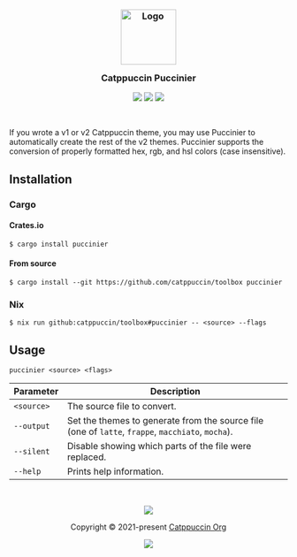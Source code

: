 <h3 align="center">
  <img src="https://raw.githubusercontent.com/catppuccin/catppuccin/main/assets/logos/exports/1544x1544_circle.png" width="100" alt="Logo"/><br/>
  <img src="https://raw.githubusercontent.com/catppuccin/catppuccin/main/assets/misc/transparent.png" height="30" width="0px"/>
  Catppuccin Puccinier
  <img src="https://raw.githubusercontent.com/catppuccin/catppuccin/main/assets/misc/transparent.png" height="30" width="0px"/>
</h3>

<p align="center">
  <a href="https://github.com/catppuccin/toolbox/stargazers"><img src="https://img.shields.io/github/stars/catppuccin/toolbox?colorA=363a4f&colorB=b7bdf8&style=for-the-badge"></a>
  <a href="https://github.com/catppuccin/toolbox/issues"><img src="https://img.shields.io/github/issues/catppuccin/toolbox?colorA=363a4f&colorB=f5a97f&style=for-the-badge"></a>
  <a href="https://github.com/catppuccin/toolbox/contributors"><img src="https://img.shields.io/github/contributors/catppuccin/toolbox?colorA=363a4f&colorB=a6da95&style=for-the-badge"></a>
</p>

&nbsp;

If you wrote a v1 or v2 Catppuccin theme, you may use Puccinier to automatically create the rest of the v2 themes. Puccinier supports the conversion of properly formatted hex, rgb, and hsl colors (case insensitive).

## Installation

### Cargo

#### Crates.io

```console
$ cargo install puccinier
```

#### From source

```console
$ cargo install --git https://github.com/catppuccin/toolbox puccinier
```

### Nix

```console
$ nix run github:catppuccin/toolbox#puccinier -- <source> --flags
```

## Usage

```
puccinier <source> <flags>
```

| Parameter  | Description                                                                                       |
| ---------- | ------------------------------------------------------------------------------------------------- |
| `<source>` | The source file to convert.                                                                       |
| `--output` | Set the themes to generate from the source file (one of `latte`, `frappe`, `macchiato`, `mocha`). |
| `--silent` | Disable showing which parts of the file were replaced.                                            |
| `--help`   | Prints help information.                                                                          |

&nbsp;

<p align="center"><img src="https://raw.githubusercontent.com/catppuccin/catppuccin/main/assets/footers/gray0_ctp_on_line.svg?sanitize=true" /></p>
<p align="center">Copyright &copy; 2021-present <a href="https://github.com/catppuccin" target="_blank">Catppuccin Org</a>
<p align="center"><a href="https://github.com/catppuccin/catppuccin/blob/main/LICENSE"><img src="https://img.shields.io/static/v1.svg?style=for-the-badge&label=License&message=MIT&logoColor=d9e0ee&colorA=302d41&colorB=b7bdf8"/></a></p>
